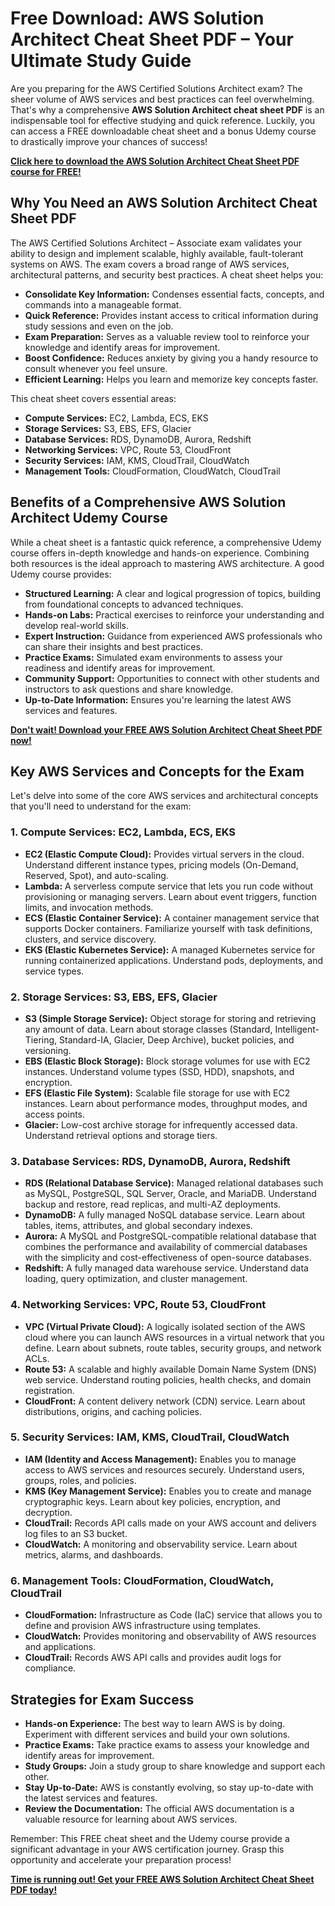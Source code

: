 # Free Download: AWS Solution Architect Cheat Sheet PDF – Your Ultimate Study Guide

Are you preparing for the AWS Certified Solutions Architect exam? The sheer volume of AWS services and best practices can feel overwhelming. That's why a comprehensive **AWS Solution Architect cheat sheet PDF** is an indispensable tool for effective studying and quick reference. Luckily, you can access a FREE downloadable cheat sheet and a bonus Udemy course to drastically improve your chances of success!

[**Click here to download the AWS Solution Architect Cheat Sheet PDF course for FREE!**](https://udemywork.com/aws-solution-architect-cheat-sheet-pdf)

## Why You Need an AWS Solution Architect Cheat Sheet PDF

The AWS Certified Solutions Architect – Associate exam validates your ability to design and implement scalable, highly available, fault-tolerant systems on AWS. The exam covers a broad range of AWS services, architectural patterns, and security best practices. A cheat sheet helps you:

*   **Consolidate Key Information:** Condenses essential facts, concepts, and commands into a manageable format.
*   **Quick Reference:** Provides instant access to critical information during study sessions and even on the job.
*   **Exam Preparation:** Serves as a valuable review tool to reinforce your knowledge and identify areas for improvement.
*   **Boost Confidence:** Reduces anxiety by giving you a handy resource to consult whenever you feel unsure.
*   **Efficient Learning:** Helps you learn and memorize key concepts faster.

This cheat sheet covers essential areas:

*   **Compute Services:** EC2, Lambda, ECS, EKS
*   **Storage Services:** S3, EBS, EFS, Glacier
*   **Database Services:** RDS, DynamoDB, Aurora, Redshift
*   **Networking Services:** VPC, Route 53, CloudFront
*   **Security Services:** IAM, KMS, CloudTrail, CloudWatch
*   **Management Tools:** CloudFormation, CloudWatch, CloudTrail

## Benefits of a Comprehensive AWS Solution Architect Udemy Course

While a cheat sheet is a fantastic quick reference, a comprehensive Udemy course offers in-depth knowledge and hands-on experience. Combining both resources is the ideal approach to mastering AWS architecture. A good Udemy course provides:

*   **Structured Learning:** A clear and logical progression of topics, building from foundational concepts to advanced techniques.
*   **Hands-on Labs:** Practical exercises to reinforce your understanding and develop real-world skills.
*   **Expert Instruction:** Guidance from experienced AWS professionals who can share their insights and best practices.
*   **Practice Exams:** Simulated exam environments to assess your readiness and identify areas for improvement.
*   **Community Support:** Opportunities to connect with other students and instructors to ask questions and share knowledge.
*   **Up-to-Date Information:** Ensures you're learning the latest AWS services and features.

**[Don't wait! Download your FREE AWS Solution Architect Cheat Sheet PDF now!](https://udemywork.com/aws-solution-architect-cheat-sheet-pdf)**

## Key AWS Services and Concepts for the Exam

Let's delve into some of the core AWS services and architectural concepts that you'll need to understand for the exam:

### 1. Compute Services: EC2, Lambda, ECS, EKS

*   **EC2 (Elastic Compute Cloud):** Provides virtual servers in the cloud. Understand different instance types, pricing models (On-Demand, Reserved, Spot), and auto-scaling.
*   **Lambda:** A serverless compute service that lets you run code without provisioning or managing servers. Learn about event triggers, function limits, and invocation methods.
*   **ECS (Elastic Container Service):** A container management service that supports Docker containers. Familiarize yourself with task definitions, clusters, and service discovery.
*   **EKS (Elastic Kubernetes Service):** A managed Kubernetes service for running containerized applications. Understand pods, deployments, and service types.

### 2. Storage Services: S3, EBS, EFS, Glacier

*   **S3 (Simple Storage Service):** Object storage for storing and retrieving any amount of data. Learn about storage classes (Standard, Intelligent-Tiering, Standard-IA, Glacier, Deep Archive), bucket policies, and versioning.
*   **EBS (Elastic Block Storage):** Block storage volumes for use with EC2 instances. Understand volume types (SSD, HDD), snapshots, and encryption.
*   **EFS (Elastic File System):** Scalable file storage for use with EC2 instances. Learn about performance modes, throughput modes, and access points.
*   **Glacier:** Low-cost archive storage for infrequently accessed data. Understand retrieval options and storage tiers.

### 3. Database Services: RDS, DynamoDB, Aurora, Redshift

*   **RDS (Relational Database Service):** Managed relational databases such as MySQL, PostgreSQL, SQL Server, Oracle, and MariaDB. Understand backup and restore, read replicas, and multi-AZ deployments.
*   **DynamoDB:** A fully managed NoSQL database service. Learn about tables, items, attributes, and global secondary indexes.
*   **Aurora:** A MySQL and PostgreSQL-compatible relational database that combines the performance and availability of commercial databases with the simplicity and cost-effectiveness of open-source databases.
*   **Redshift:** A fully managed data warehouse service. Understand data loading, query optimization, and cluster management.

### 4. Networking Services: VPC, Route 53, CloudFront

*   **VPC (Virtual Private Cloud):** A logically isolated section of the AWS cloud where you can launch AWS resources in a virtual network that you define. Learn about subnets, route tables, security groups, and network ACLs.
*   **Route 53:** A scalable and highly available Domain Name System (DNS) web service. Understand routing policies, health checks, and domain registration.
*   **CloudFront:** A content delivery network (CDN) service. Learn about distributions, origins, and caching policies.

### 5. Security Services: IAM, KMS, CloudTrail, CloudWatch

*   **IAM (Identity and Access Management):** Enables you to manage access to AWS services and resources securely. Understand users, groups, roles, and policies.
*   **KMS (Key Management Service):** Enables you to create and manage cryptographic keys. Learn about key policies, encryption, and decryption.
*   **CloudTrail:** Records API calls made on your AWS account and delivers log files to an S3 bucket.
*   **CloudWatch:** A monitoring and observability service. Learn about metrics, alarms, and dashboards.

### 6. Management Tools: CloudFormation, CloudWatch, CloudTrail

*   **CloudFormation:** Infrastructure as Code (IaC) service that allows you to define and provision AWS infrastructure using templates.
*   **CloudWatch:** Provides monitoring and observability of AWS resources and applications.
*   **CloudTrail:** Records AWS API calls and provides audit logs for compliance.

## Strategies for Exam Success

*   **Hands-on Experience:** The best way to learn AWS is by doing. Experiment with different services and build your own solutions.
*   **Practice Exams:** Take practice exams to assess your knowledge and identify areas for improvement.
*   **Study Groups:** Join a study group to share knowledge and support each other.
*   **Stay Up-to-Date:** AWS is constantly evolving, so stay up-to-date with the latest services and features.
*   **Review the Documentation:** The official AWS documentation is a valuable resource for learning about AWS services.

Remember: This FREE cheat sheet and the Udemy course provide a significant advantage in your AWS certification journey. Grasp this opportunity and accelerate your preparation process!

[**Time is running out! Get your FREE AWS Solution Architect Cheat Sheet PDF today!**](https://udemywork.com/aws-solution-architect-cheat-sheet-pdf)
